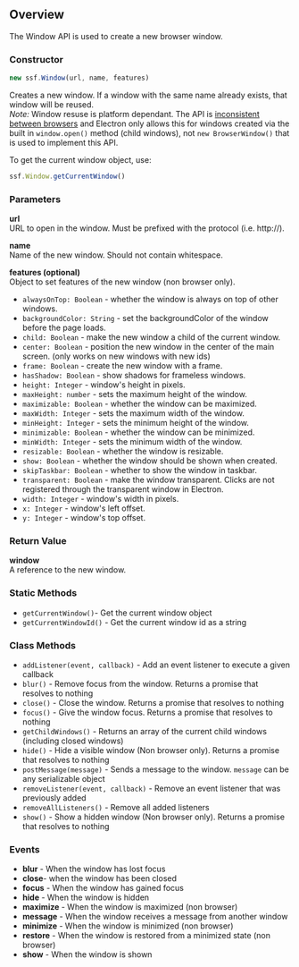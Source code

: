 ## Overview

The Window API is used to create a new browser window.

### Constructor
```javascript
new ssf.Window(url, name, features)
```
Creates a new window. If a window with the same name already exists, that window will be reused.  
_Note:_ Window resuse is platform dependant. The API is [inconsistent between browsers](https://developer.mozilla.org/en-US/docs/Web/API/Window/open) and Electron only allows this for windows created via the built in `window.open()` method (child windows), not `new BrowserWindow()` that is used to implement this API.

To get the current window object, use:
```javascript
ssf.Window.getCurrentWindow()
```

### Parameters
**url**  
URL to open in the window. Must be prefixed with the protocol (i.e. http://).

**name**  
Name of the new window. Should not contain whitespace.

**features (optional)**  
Object to set features of the new window (non browser only).  
* `alwaysOnTop: Boolean` - whether the window is always on top of other windows.
* `backgroundColor: String` - set the backgroundColor of the window before the page loads.
* `child: Boolean` - make the new window a child of the current window.
* `center: Boolean` - position the new window in the center of the main screen. (only works on new windows with new ids)
* `frame: Boolean` - create the new window with a frame.
* `hasShadow: Boolean` - show shadows for frameless windows.
* `height: Integer` - window's height in pixels.
* `maxHeight: number` - sets the maximum height of the window.
* `maximizable: Boolean` - whether the window can be maximized.
* `maxWidth: Integer` - sets the maximum width of the window.
* `minHeight: Integer` - sets the minimum height of the window.
* `minimizable: Boolean` - whether the window can be minimized.
* `minWidth: Integer` - sets the minimum width of the window.
* `resizable: Boolean` - whether the window is resizable.
* `show: Boolean` - whether the window should be shown when created.
* `skipTaskbar: Boolean` - whether to show the window in taskbar.
* `transparent: Boolean` - make the window transparent. Clicks are not registered through the transparent window in Electron.
* `width: Integer` - window's width in pixels.
* `x: Integer` - window's left offset.
* `y: Integer` - window's top offset.

### Return Value
**window**  
A reference to the new window.

### Static Methods
* `getCurrentWindow()`- Get the current window object
* `getCurrentWindowId()` - Get the current window id as a string

### Class Methods
* `addListener(event, callback)` - Add an event listener to execute a given callback
* `blur()` - Remove focus from the window. Returns a promise that resolves to nothing
* `close()` - Close the window. Returns a promise that resolves to nothing
* `focus()` - Give the window focus. Returns a promise that resolves to nothing
* `getChildWindows()` - Returns an array of the current child windows (including closed windows)
* `hide()` - Hide a visible window (Non browser only). Returns a promise that resolves to nothing
* `postMessage(message)` - Sends a message to the window. `message` can be any serializable object
* `removeListener(event, callback)` - Remove an event listener that was previously added
* `removeAllListeners()` - Remove all added listeners
* `show()` - Show a hidden window (Non browser only). Returns a promise that resolves to nothing

### Events
* **blur** - When the window has lost focus
* **close**- when the window has been closed
* **focus** - When the window has gained focus
* **hide** - When the window is hidden
* **maximize** - When the window is maximized (non browser)
* **message** - When the window receives a message from another window
* **minimize** - When the window is minimized (non browser)
* **restore** - When the window is restored from a minimized state (non browser)
* **show** - When the window is shown
